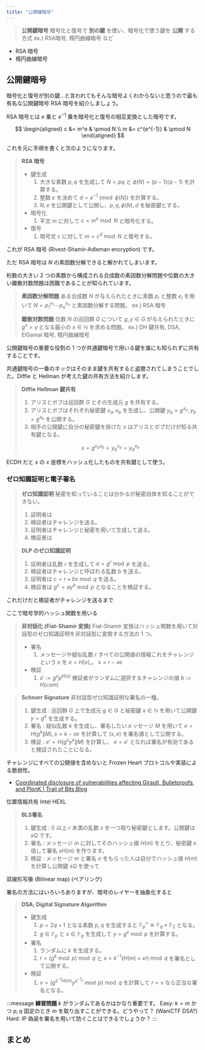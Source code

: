 ```yaml
---
title: "公開鍵暗号"
---
```


> **公開鍵暗号**
> 暗号化と復号で **別の鍵** を使い、暗号化で使う鍵を **公開** する方式
> ex.) RSA暗号, 楕円曲線暗号 など

- RSA 暗号
- 楕円曲線暗号

## 公開鍵暗号
暗号化と復号が別の鍵...と言われてもそんな暗号よくわからないと思うので最も有名な公開鍵暗号 RSA 暗号を紹介しましょう。

RSA 暗号とは $e$ 乗と $e^{-1}$ 乗を暗号化と復号の相互変換とした暗号です。

$$
\begin{aligned}
c &= m^e & \pmod N \\
m &= c^{e^{-1}} & \pmod N
\end{aligned}
$$

これを元に手順を書くと次のようになります。

> **RSA 暗号**
> - 鍵生成
>   1. 大きな素数 $p, q$ を生成して $N = pq$ と $\phi(N) = (p - 1)(q - 1)$ を計算する。
>   2. 整数 $e$ を決めて $d = e^{-1} \pmod{\phi(N)}$ を計算する。
>   3. $N, e$ を公開鍵として公開し、$p, q, \phi(N), d$ を秘密鍵とする。
> - 暗号化
>   1. 平文 $m$ に対して $c = m^e \bmod N$ と暗号化する。
> - 復号
>   1. 暗号文 $c$ に対して $m = c^d \bmod N$ と復号する。

これが RSA 暗号 (Rivest-Shamir-Adleman encryption) です。

ただ RSA 暗号は $N$ の素因数分解できると解かれてしまいます。

桁数の大きい 2 つの素数から構成される合成数の素因数分解問題や位数の大きい離散対数問題は困難であることが知られています。

> **素因数分解問題**
> ある合成数 $N$ が与えられたときに素数 $p_i$ と整数 $e_i$ を用いて $N = p_1^{e_1}\cdots p_n^{e_n}$ と素因数分解する問題。
> ex.) RSA 暗号

> **離散対数問題**
> 位数 $N$ の巡回群 $G$ について $g, y\in G$ が与えられたときに $g^x = y$ となる最小の $x\in \mathbb{N}$ を求める問題。
> ex.) DH 鍵共有, DSA, ElGamal 暗号, 楕円曲線暗号

公開鍵暗号の重要な役割の 1 つが共通鍵暗号で用いる鍵を誰にも知られずに共有することです。

共通鍵暗号の一番のネックはそのまま鍵を共有すると盗聴されてしまうことでした。Diffie と Hellman が考えた鍵の共有方法を紹介します。

> **Diffie Hellman 鍵共有**
> 1. アリスとボブは巡回群 $G$ とその生成元 $g$ を共有する。
> 2. アリスとボブはそれぞれ秘密鍵 $x_a, x_b$ を生成し、公開鍵 $y_a = g^{x_a}, y_b = g^{x_b}$ を公開する。
> 3. 相手の公開鍵に自分の秘密鍵を掛けた $s$ はアリスとボブだけが知る共有鍵となる。
>
> $$
s = g^{x_ax_b} = y_b^{x_a} = y_a^{x_b}
$$

ECDH だと $s$ の $x$ 座標をハッシュ化したものを共有鍵として使う。

### ゼロ知識証明と電子署名

> **ゼロ知識証明**
> 秘密を知っていることは分かるが秘密自体を知ることができない。
> 1. 証明者は
> 2. 検証者はチャレンジを送る。
> 3. 証明者はチャレンジと秘密を用いて生成して送る。
> 4. 検証者は

> **DLP のゼロ知識証明**
> 1. 証明者は乱数 $r$ を生成して $a = g^r \bmod p$ を送る。
> 2. 検証者はチャレンジと呼ばれる乱数 $b$ を送る。
> 3. 証明者は $c = r + bx\bmod q$ を送る。
> 4. 検証者は $g^c = ay^b\bmod p$ となることを検証する。

これだけだと検証者がチャレンジを送るまで

ここで暗号学的ハッシュ関数を用いる

> **非対話化 (Fiat-Shamir 変換)**
> Fiat-Shamir 変換はハッシュ関数を用いて対話型のゼロ知識証明を非対話型に変換する方法の 1 つ。
> - 署名
>   1. メッセージや疑似乱数 $r$ すべての公開値の情報これをチャレンジという $x$ を $e = H(x)$,。 $s = r - xe$
> - 検証
>   1. $x' := g^yp^{H(x)}$
> 検証者がランダムに選択するチャレンジの値
> $b := H(com)$

> **Schnorr Signature**
> 非対話型ゼロ知識証明な署名の一種。
>
> 1. 鍵生成 : 巡回群 $G$ 上で生成元 $g\in G$ と秘密鍵 $x\in\mathbb{N}$ を用いて公開鍵 $y = g^x$ を生成する。
> 2. 署名 : 疑似乱数 $k$ を生成し、署名したいメッセージ $M$ を用いて $e = H(g^k \| M), s = k - xe$ を計算して $(s, e)$ を署名値として公開する。
> 3. 検証 : $e' = H(g^sy^e \| M)$ を計算し、 $e = e'$ となれば署名が有効であると検証されたことになる。

チャレンジにすべての公開値を含めないと Frozen Heart プロトコルや実装による脆弱性。

- [Coordinated disclosure of vulnerabilities affecting Girault, Bulletproofs, and PlonK | Trail of Bits Blog](https://blog.trailofbits.com/2022/04/13/part-1-coordinated-disclosure-of-vulnerabilities-affecting-girault-bulletproofs-and-plonk/)

位置情報共有
Intel HEXL
> **BLS署名**
> 1. 鍵生成 : $0$ 以上 $r$ 未満の乱数 $s$ を一つ取り秘密鍵とします。公開鍵は $sQ$ です。
> 2. 署名 : メッセージ $m$ に対してそのハッシュ値 $H(m)$ をとり、秘密鍵 $s$ 倍して署名 $sH(m)$ を作ります。
> 3. 検証 : メッセージ $m$ と署名 $σ$ をもらった人は自分でハッシュ値 $H(m)$ を計算し公開鍵 $sQ$ を使って

双線形写像 (Bilinear map) (ペアリング)

署名の方法にはいろいろありますが、暗号のレイヤーを抽象化すると

> **DSA; Digital Signature Algorithm**
> - 鍵生成
>   1. $p = 2q + 1$ となる素数 $p, q$ を生成すると $\mathbb{F}_p^\times \cong \mathbb{F}_q\times\mathbb{F}_2$ となる。
>   2. $g\in\mathbb{F}_p$ と $x\in\mathbb{F}_q$ を生成して $y = g^x \bmod p$ を計算する。
> - 署名
>   1. ランダムに $k$ を生成する。
>   2. $r = (g^k\bmod p)\bmod q$ と $s = k^{-1}(H(m) + xr) \bmod q$ を署名として公開する。
> - 検証
>   1. $v = (g^{s^{-1}H(m)}y^{s^{-1}r} \bmod p)\bmod q$ を計算して $r = v$ なら正当な署名となる。

:::message
**練習問題**
$k$ がランダムであるかはかなり重要です。
Easy: $k = m$ かつ $p, q$ 固定のとき $m$ を取り出すことができる。どうやって？ (WaniCTF DSA?)
Hard: IP 偽装を署名を用いて防ぐことはできるでしょうか？
:::

## まとめ

